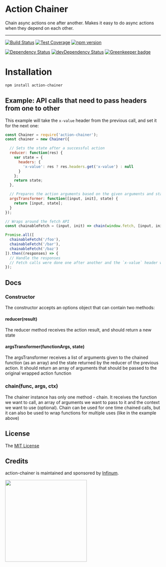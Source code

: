 # Action Chainer

Chain async actions one after another. Makes it easy to do async actions when they depend on each other.

***

[![Build Status](https://travis-ci.org/infinum/action-chainer.svg?branch=master)](https://travis-ci.org/infinum/action-chainer)
[![Test Coverage](https://codeclimate.com/github/infinum/action-chainer/badges/coverage.svg)](https://codeclimate.com/github/infinum/action-chainer/coverage)
[![npm version](https://badge.fury.io/js/action-chainer.svg)](https://badge.fury.io/js/action-chainer)

[![Dependency Status](https://david-dm.org/infinum/action-chainer.svg)](https://david-dm.org/infinum/action-chainer)
[![devDependency Status](https://david-dm.org/infinum/action-chainer/dev-status.svg)](https://david-dm.org/infinum/action-chainer#info=devDependencies)
[![Greenkeeper badge](https://badges.greenkeeper.io/infinum/action-chainer.svg)](https://greenkeeper.io/)

# Installation

```bash
npm install action-chainer
```

## Example: API calls that need to pass headers from one to other

This example will take the `x-value` header from the previous call, and set it for the next one:

```javascript
const Chainer = require('action-chainer');
const chainer = new Chainer({

  // Sets the state after a successful action
  reducer: function(res) {
    var state = {
      headers: {
        'x-value': res ? res.headers.get('x-value') : null
      }
    };
    return state;
  },

  // Prepares the action arguments based on the given arguments and state
  argsTransformer: function([input, init], state) {
    return [input, state];
  }
});

// Wraps around the fetch API
const chainableFetch = (input, init) => chain(window.fetch, [input, init], window);

Promise.all([
  chainableFetch('/foo'),
  chainableFetch('/bar'),
  chainableFetch('/baz')
]).then((responses) => {
  // Handle the responses
  // Fetch calls were done one after another and the `x-value` header was passed from one to another
});
```

## Docs

### Constructor

The constructor accepts an options object that can contain two methods:

#### reducer(result)

The reducer method receives the action result, and should return a new state

#### argsTransformer(functionArgs, state)

The argsTransformer receives a list of arguments given to the chained function (as an array) and the state returned by the reducer of the previous action. It should return an array of arguments that should be passed to the original wrapped action function

### chain(func, args, ctx)

The chainer instance has only one method - chain. It receives the function we want to call, an array of arguments we want to pass to it and the context we want to use (optional).
Chain can be used for one time chained calls, but it can also be used to wrap functions for multiple uses (like in the example above)

## License

The [MIT License](LICENSE)

## Credits

action-chainer is maintained and sponsored by
[Infinum](http://www.infinum.co).

<img src="https://infinum.co/infinum.png" width="264">